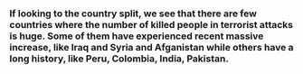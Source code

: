 ### If looking to the country split, we see that there are few countries where the number of killed people in terrorist attacks is huge. Some of them have experienced recent massive increase, like Iraq and Syria and Afganistan while others have a long history, like Peru, Colombia, India, Pakistan.